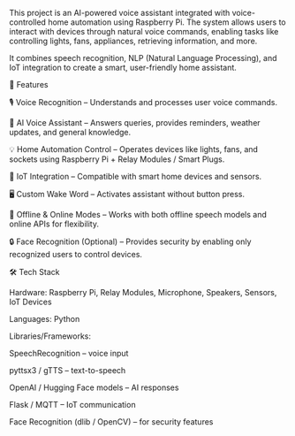 This project is an AI-powered voice assistant integrated with voice-controlled home automation using Raspberry Pi.
The system allows users to interact with devices through natural voice commands, enabling tasks like controlling lights, fans, appliances, retrieving information, and more.

It combines speech recognition, NLP (Natural Language Processing), and IoT integration to create a smart, user-friendly home assistant.

🚀 Features

🎙️ Voice Recognition – Understands and processes user voice commands.

🤖 AI Voice Assistant – Answers queries, provides reminders, weather updates, and general knowledge.

💡 Home Automation Control – Operates devices like lights, fans, and sockets using Raspberry Pi + Relay Modules / Smart Plugs.

🔗 IoT Integration – Compatible with smart home devices and sensors.

🖥️ Custom Wake Word – Activates assistant without button press.

📡 Offline & Online Modes – Works with both offline speech models and online APIs for flexibility.

🔒 Face Recognition (Optional) – Provides security by enabling only recognized users to control devices.

🛠️ Tech Stack

Hardware: Raspberry Pi, Relay Modules, Microphone, Speakers, Sensors, IoT Devices

Languages: Python

Libraries/Frameworks:

SpeechRecognition – voice input

pyttsx3 / gTTS – text-to-speech

OpenAI / Hugging Face models – AI responses

Flask / MQTT – IoT communication

Face Recognition (dlib / OpenCV) – for security features
